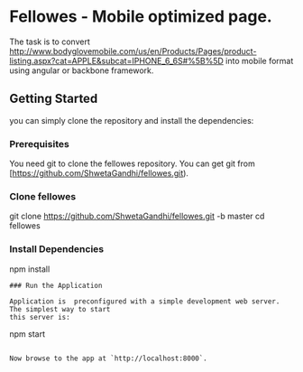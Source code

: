 # Fellowes - Mobile optimized page.
The task is to convert http://www.bodyglovemobile.com/us/en/Products/Pages/product-listing.aspx?cat=APPLE&subcat=IPHONE_6_6S#%5B%5D into mobile format using angular or backbone framework.

## Getting Started

you can simply clone the repository and install the dependencies:

### Prerequisites

You need git to clone the fellowes repository. You can get git from
[https://github.com/ShwetaGandhi/fellowes.git).

### Clone fellowes


git clone https://github.com/ShwetaGandhi/fellowes.git -b master
cd fellowes


### Install Dependencies

npm install
```
### Run the Application

Application is  preconfigured with a simple development web server.  The simplest way to start
this server is:

```
npm start
```

Now browse to the app at `http://localhost:8000`.

